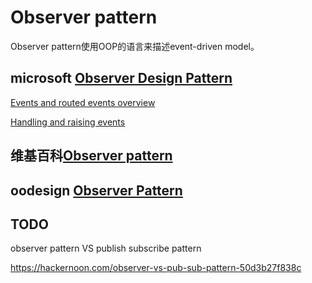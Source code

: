 # Observer pattern

Observer pattern使用OOP的语言来描述event-driven model。

## microsoft [Observer Design Pattern](https://docs.microsoft.com/en-us/dotnet/standard/events/observer-design-pattern)

[Events and routed events overview](https://docs.microsoft.com/zh-cn/previous-versions/windows/apps/hh758286(v=win.10))

[Handling and raising events](https://docs.microsoft.com/en-us/dotnet/standard/events/)

## 维基百科[Observer pattern](https://en.wikipedia.org/wiki/Observer_pattern)



## oodesign [Observer Pattern](https://www.oodesign.com/observer-pattern.html)



## TODO

observer pattern VS publish subscribe pattern

https://hackernoon.com/observer-vs-pub-sub-pattern-50d3b27f838c